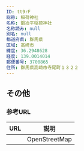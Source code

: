 ```yaml
---
ID: tt9rF
総称: 稲荷神社
名称: 鍛冶平稲荷神社
名称読み: null
別名: null
都道府県: 群馬県
区域: 高崎市
緯度: 36.2948628
経度: 139.0014014
郵便番号: 3700865
住所: 群馬県高崎市寺尾町１３２２
---
```


## その他

### 参考URL

| URL | 説明          |
| --- | ------------- |
|     | OpenStreetMap |
